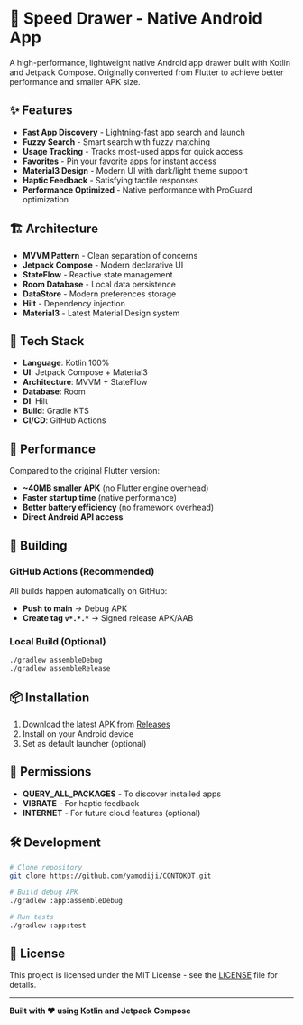 # 🚀 Speed Drawer - Native Android App

A high-performance, lightweight native Android app drawer built with Kotlin and Jetpack Compose. Originally converted from Flutter to achieve better performance and smaller APK size.

## ✨ Features

- **Fast App Discovery** - Lightning-fast app search and launch
- **Fuzzy Search** - Smart search with fuzzy matching
- **Usage Tracking** - Tracks most-used apps for quick access
- **Favorites** - Pin your favorite apps for instant access
- **Material3 Design** - Modern UI with dark/light theme support
- **Haptic Feedback** - Satisfying tactile responses
- **Performance Optimized** - Native performance with ProGuard optimization

## 🏗️ Architecture

- **MVVM Pattern** - Clean separation of concerns
- **Jetpack Compose** - Modern declarative UI
- **StateFlow** - Reactive state management
- **Room Database** - Local data persistence
- **DataStore** - Modern preferences storage
- **Hilt** - Dependency injection
- **Material3** - Latest Material Design system

## 🔧 Tech Stack

- **Language**: Kotlin 100%
- **UI**: Jetpack Compose + Material3
- **Architecture**: MVVM + StateFlow
- **Database**: Room
- **DI**: Hilt
- **Build**: Gradle KTS
- **CI/CD**: GitHub Actions

## 📱 Performance

Compared to the original Flutter version:
- **~40MB smaller APK** (no Flutter engine overhead)
- **Faster startup time** (native performance)
- **Better battery efficiency** (no framework overhead)
- **Direct Android API access**

## 🚀 Building

### GitHub Actions (Recommended)
All builds happen automatically on GitHub:
- **Push to main** → Debug APK
- **Create tag `v*.*.*`** → Signed release APK/AAB

### Local Build (Optional)
```bash
./gradlew assembleDebug
./gradlew assembleRelease
```

## 📦 Installation

1. Download the latest APK from [Releases](https://github.com/yamodiji/CONTOKOT/releases)
2. Install on your Android device
3. Set as default launcher (optional)

## 🔐 Permissions

- **QUERY_ALL_PACKAGES** - To discover installed apps
- **VIBRATE** - For haptic feedback
- **INTERNET** - For future cloud features (optional)

## 🛠️ Development

```bash
# Clone repository
git clone https://github.com/yamodiji/CONTOKOT.git

# Build debug APK
./gradlew :app:assembleDebug

# Run tests
./gradlew :app:test
```

## 📄 License

This project is licensed under the MIT License - see the [LICENSE](LICENSE) file for details.

---

**Built with ❤️ using Kotlin and Jetpack Compose** 